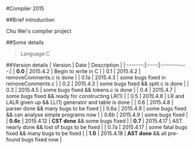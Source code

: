 #Compiler 2015

##Brief introduction

Chu Wei's compiler project

##Some details

>Language:C

##Version details
| Version | Date | Description |
|:-------:|:----:|:-----------:|
| **0.0** | 2015.4.2 | Begin to write in C |
| 0.1 | 2015.4.2 | removeComments.c is done |
| 0.1a | 2015.4.3 | some bugs fixed in removeComments.c |
| 0.2 | 2015.4.3 | some bugs fixed && split.c is done |
| 0.3 | 2015.4.5 | some bugs fixed && tokens.c is done |
| 0.4 | 2015.4.7 | some bugs fixed && ready for constructing LR(1) |
| 0.5 | 2015.4.8 | LR and LALR given up && LL(1) generator and table is done |
| 0.6 | 2015.4.8 | parser done && many bugs to be fixed |
| 0.6a | 2015.4.9 | some bugs fixed && can analyse simple programs now |
| 0.6b | 2015.4.9 | some bugs fixed |
| **0.6c** | 2015.4.12 | **CST done** && some bugs fixed |
| **0.7** | 2015.4.17 | AST nearly done && lost of bugs to be fixed |
| 0.7a | 2015.4.17 | some fatal bugs fixed && many bugs to be fixed |
| **1.0** | 2015.4.18 | **AST done** && all pre-found bugs fixed now |